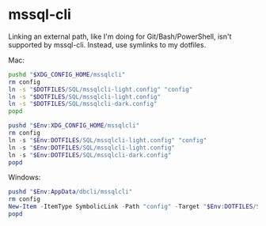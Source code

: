 # mssql-cli

Linking an external path, like I'm doing for Git/Bash/PowerShell, isn't supported by mssql-cli.
Instead, use symlinks to my dotfiles.

Mac:
```bash
pushd "$XDG_CONFIG_HOME/mssqlcli"
rm config
ln -s "$DOTFILES/SQL/mssqlcli-light.config" "config"
ln -s "$DOTFILES/SQL/mssqlcli-light.config"
ln -s "$DOTFILES/SQL/mssqlcli-dark.config"
popd
```

```powershell
pushd "$Env:XDG_CONFIG_HOME/mssqlcli"
rm config
ln -s "$Env:DOTFILES/SQL/mssqlcli-light.config" "config"
ln -s "$Env:DOTFILES/SQL/mssqlcli-light.config"
ln -s "$Env:DOTFILES/SQL/mssqlcli-dark.config"
popd
```

Windows:
```powershell
pushd "$Env:AppData/dbcli/mssqlcli"
rm config
New-Item -ItemType SymbolicLink -Path "config" -Target "$Env:DOTFILES/SQL/mssqlcli.config"
popd
```
